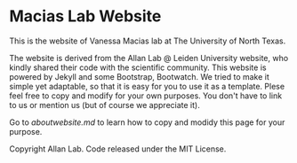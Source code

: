 # Macias Lab Website

This is the website of Vanessa Macias lab at The University of North Texas.

The website is derived from the Allan Lab @ Leiden University website, who kindly shared their code with the scientific community.
This website is powered by Jekyll and some Bootstrap, Bootwatch. We tried to make it simple yet adaptable, so that it is easy for you to use it as a template. Plese feel free to copy and modify for your own purposes.  You don't have to link to us or mention us (but of course we appreciate it).

Go to *aboutwebsite.md*  to learn how to copy and modidy this page for your purpose. 


Copyright Allan Lab. Code released under the MIT License.

